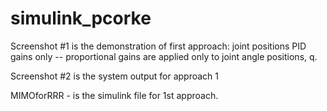 # simulink_pcorke

Screenshot #1 is the demonstration of first approach:
joint positions PID gains only -- proportional gains are applied only to joint angle positions, q.

Screenshot #2 is the system output for approach 1

MIMOforRRR - is the simulink file for 1st approach.
